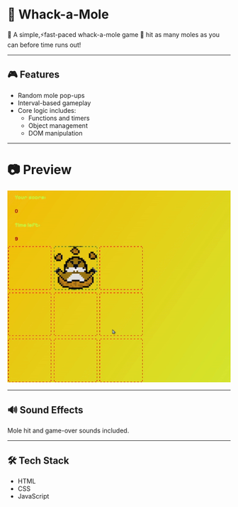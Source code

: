 # 🐹 Whack-a-Mole

🎀 A simple,⚡fast-paced whack-a-mole game 👀 hit as many moles as you can before time runs out! 

---

## 🎮 Features

- Random mole pop-ups
- Interval-based gameplay
- Core logic includes:
  - Functions and timers
  - Object management
  - DOM manipulation

---

# 📷 Preview
![Game's prewiew](./2025-05-0817-25-44-ezgif.com-crop.gif)

---

## 🔊 Sound Effects

Mole hit and game-over sounds included.

---

## 🛠 Tech Stack

- HTML
- CSS
- JavaScript
